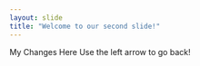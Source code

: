 ```yaml
---
layout: slide
title: "Welcome to our second slide!"
---
```

My Changes Here
Use the left arrow to go back!
